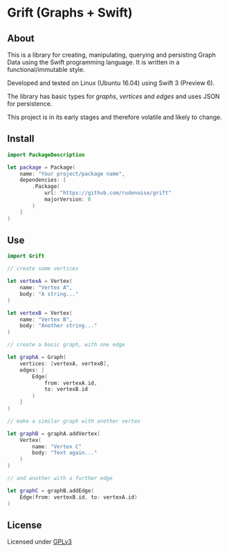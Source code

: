 # Grift (Graphs + Swift)

## About

This is a library for creating, manipulating, querying and
persisting Graph Data using the Swift programming language.
It is written in a functional/immutable style.

Developed and tested on Linux (Ubuntu 16.04) using Swift 3 (Preview
6).

The library has basic types for _graphs_, _vertices_ and _edges_
and uses JSON for persistence.

This project is in its early stages and therefore volatile and
likely to change.

## Install

```swift
import PackageDescription

let package = Package(
    name: "Your project/package name",
    dependencies: [
        .Package(
            url: "https://github.com/rudenoise/grift"
            majorVersion: 0
        )
    ]
)
```

## Use

```swift
import Grift

// create some vertices

let vertexA = Vertex(
    name: "Vertex A",
    body: "A string..."
)

let vertexB = Vertex(
    name: "Vertex B",
    body: "Another string..."
)

// create a basic graph, with one edge

let graphA = Graph(
    vertices: [vertexA, vertexB],
    edges: [
        Edge(
            from: vertexA.id,
            to: vertexB.id
        )
    ]
)

// make a similar graph with another vertex

let graphB = graphA.addVertex(
    Vertex(
        name: "Vertex C"
        body: "Text again..."
    )
)

// and another with a further edge

let graphC = graphB.addEdge(
    Edge(from: vertexB.id, to: vertexA.id)
)
```

## License

Licensed under [GPLv3](LICENSE)
